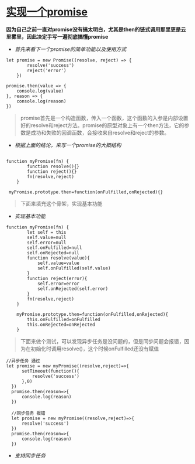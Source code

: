 # [实现一个promise](https://github.com/liangyisong34/Suguy-blog/issues/4)

**因为自己之前一直对promise没有搞太明白，尤其是then的链式调用那里更是云里雾里，因此决定手写一遍彻底搞懂promise**

- _首先来看下一个promise的简单功能以及使用方式_
```
let promise = new Promise((resolve, reject) => {
        resolve('success')
        reject('error')
    })

promise.then(value => {
    console.log(value)
}, reason => {
    console.log(reason)
})
```

> promise首先是一个构造函数，传入一个函数，这个函数的入参是内部设置好的resolve和reject方法。promise的原型对象上有一个then方法，它的参数是成功和失败的回调函数，会接收来自resolve和reject的参数。

- _根据上面的结论，来写一个promise的大概结构_
```

function myPromise(fn) {
        function resolve(){}
        function reject(){}
        fn(resolve,reject)
    }

 myPromise.prototype.then=function(onFulfilled,onRejected){}
```

> 下面来填充这个骨架，实现基本功能

- _实现基本功能_

```
function myPromise(fn) {
        let self = this
        self.value=null
        self.error=null
        self.onFulfilled=null
        self.onRejected=null
        function resolve(value){
            self.value=value
            self.onFulfilled(self.value)
        }
        function reject(error){
            self.error=error
            self.onRejected(self.error)
        }
        fn(resolve,reject)
    }

    myPromise.prototype.then=function(onFulfilled,onRejected){
        this.onFulfilled=onFulfilled
        this.onRejected=onRejected
    }
```

> 下面来做个测试，可以发现异步任务是没问题的，但是同步问题会报错，因为在初始化时调用resolve()，这个时候onFulfilled还没有赋值
```
//异步任务 通过
let promise = new myPromise((resolve,reject)=>{
      setTimeout(function(){
          resolve('success')
      },0)
  })
  promise.then(reason=>{
      console.log(reason)
  })

  //同步任务 报错
  let promise = new myPromise((resolve,reject)=>{
      resolve('success')
  })
  promise.then(reason=>{
      console.log(reason)
  })
```

- _支持同步任务_